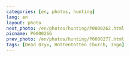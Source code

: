 ```yaml
---
categories: [en, photos, hunting]
lang: en
layout: photo
next_photo: /en/photos/hunting/P0000262.html
picname: P0000266
prev_photo: /en/photos/hunting/P0000277.html
tags: [Dead Oryx, Hottentotten Church, Ingo]
---
```


